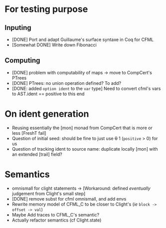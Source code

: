 # For testing purpose

## Inputing
- [DONE] Port and adapt Guillaume's surface syntaxe in Coq for CFML
- [Somewhat DONE] Write down Fibonacci

## Computing
- [DONE] problem with computability of maps -> move to CompCert's PTrees
- [DONE] PTrees: no union operation defined? To add?
- [DONE: added `option ident` to the `var` type] Need to convert
  cfml's vars to AST.ident == positive to this end

# On ident generation
- Reusing essentially the [mon] monad from CompCert that is more or less [FreshT fail]
- Question of initial seed: should be fine to just use ~~0~~ 1
  (`positive` > 0) for us
- Question of tracking ident to source name: duplicate locally [mon]
  with an extended [trail] field?

# Semantics

- omnismall for clight statements -> [Workaround: defined *eventually*
  judgement from Clight's small step]
- [DONE] remove subst for cfml omnismall, and add envs
- Rewrite memory model of CFML_C to be closer to Clight's
  (*ie* `block -> offset -> val`)
- Maybe Add traces to CFML_C's semantic?
- Actually refactor semantics (cf Clight.state)

